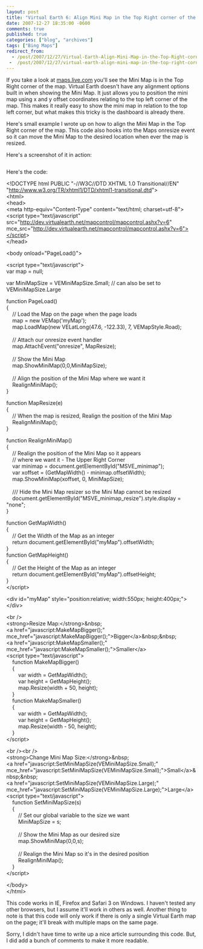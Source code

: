 ```yaml
---
layout: post
title: "Virtual Earth 6: Align Mini Map in the Top Right corner of the Map"
date: 2007-12-27 18:35:00 -0600
comments: true
published: true
categories: ["blog", "archives"]
tags: ["Bing Maps"]
redirect_from: 
  - /post/2007/12/27/Virtual-Earth-Align-Mini-Map-in-the-Top-Right-corner-of-the-Map
 -  /post/2007/12/27/virtual-earth-align-mini-map-in-the-top-right-corner-of-the-map
---
```

<!-- more -->
<p>If you take a look at <a href="http://maps.live.com/">maps.live.com</a> you'll see the Mini Map is in the Top Right corner of the map. Virtual Earth doesn't have any alignment options built in when showing the Mini Map. It just&nbsp;allows you to position the mini map using x and y offset coordinates relating to the top left corner of the map. This makes it really easy to show the mini map in relation to the top left corner, but what&nbsp;makes this tricky is the dashboard is already there.</p>
<p>Here's&nbsp;small example&nbsp;I wrote up on how to align the Mini Map in the Top Right corner of the map. This code also hooks into the Maps onresize event so it can move the Mini Map to the desired location when ever the map is resized.</p>
<p>Here's a screenshot of it in action:</p>
<p><img src="/images/posts2009/6/20091227_Virtual_Earth_MiniMap_Align_Top_Right_Corner.png" alt="" /></p>
<p>Here's the code:</p>
<p>&lt;!DOCTYPE html PUBLIC "-//W3C//DTD XHTML 1.0 Transitional//EN" "<a href="http://www.w3.org/TR/xhtml1/DTD/xhtml1-transitional.dtd">http://www.w3.org/TR/xhtml1/DTD/xhtml1-transitional.dtd</a>"&gt;<br /> &lt;html&gt;<br /> &lt;head&gt;<br /> &lt;meta http-equiv="Content-Type" content="text/html; charset=utf-8"&gt;<br /> &lt;script type="text/javascript" src="<a href="http://dev.virtualearth.net/mapcontrol/mapcontrol.ashx?v=6">http://dev.virtualearth.net/mapcontrol/mapcontrol.ashx?v=6</a>" mce_src="<a href="http://dev.virtualearth.net/mapcontrol/mapcontrol.ashx?v=6&quot;&gt;&lt;/script">http://dev.virtualearth.net/mapcontrol/mapcontrol.ashx?v=6"&gt;&lt;/script</a>&gt;<br /> &lt;/head&gt;</p>
<p>&lt;body onload="PageLoad()"&gt;</p>
<p>&lt;script type="text/javascript"&gt;<br /> var map = null;</p>
<p>var MiniMapSize = VEMiniMapSize.Small; // can also be set to VEMiniMapSize.Large</p>
<p>function PageLoad()<br /> {<br /> &nbsp;&nbsp;&nbsp; // Load the Map on the page when the page loads<br /> &nbsp;&nbsp;&nbsp; map = new VEMap('myMap');<br /> &nbsp;&nbsp;&nbsp; map.LoadMap(new VELatLong(47.6, -122.33), 7, VEMapStyle.Road);<br /> &nbsp;&nbsp;&nbsp; <br /> &nbsp;&nbsp;&nbsp; // Attach our onresize event handler<br /> &nbsp;&nbsp;&nbsp; map.AttachEvent("onresize", MapResize);<br /> &nbsp;&nbsp;&nbsp; <br /> &nbsp;&nbsp;&nbsp; // Show the Mini Map<br /> &nbsp;&nbsp;&nbsp; map.ShowMiniMap(0,0,MiniMapSize);<br /> &nbsp;&nbsp;&nbsp; <br /> &nbsp;&nbsp;&nbsp; // Align the position of the Mini Map where we want it<br /> &nbsp;&nbsp;&nbsp; RealignMiniMap();<br /> }</p>
<p>function MapResize(e)<br /> {<br /> &nbsp;&nbsp;&nbsp; // When the map is resized, Realign the position of the Mini Map<br /> &nbsp;&nbsp;&nbsp; RealignMiniMap();<br /> }</p>
<p>function RealignMiniMap()<br /> {<br /> &nbsp;&nbsp;&nbsp; // Realign the position of the Mini Map so it appears<br /> &nbsp;&nbsp;&nbsp; // where we want it - The Upper Right Corner<br /> &nbsp;&nbsp;&nbsp; var minimap = document.getElementById("MSVE_minimap");<br /> &nbsp;&nbsp;&nbsp; var xoffset = (GetMapWidth() - minimap.offsetWidth);<br /> &nbsp;&nbsp;&nbsp; map.ShowMiniMap(xoffset, 0, MiniMapSize);<br /> &nbsp;&nbsp;&nbsp; <br /> &nbsp;&nbsp;&nbsp; /// Hide the Mini Map resizer so the Mini Map cannot be resized<br /> &nbsp;&nbsp;&nbsp; document.getElementById("MSVE_minimap_resize").style.display = "none";<br /> }</p>
<p>function GetMapWidth()<br /> {&nbsp;&nbsp; <br /> &nbsp;&nbsp;&nbsp; // Get the Width of the Map as an integer<br /> &nbsp;&nbsp;&nbsp; return document.getElementById("myMap").offsetWidth;<br /> }<br /> function GetMapHeight()<br /> {<br /> &nbsp;&nbsp;&nbsp; // Get the Height of the Map as an integer<br /> &nbsp;&nbsp;&nbsp; return document.getElementById("myMap").offsetHeight;<br /> }<br /> &lt;/script&gt;</p>
<p>&lt;div id="myMap" style="position:relative; width:550px; height:400px;"&gt;&lt;/div&gt;</p>
<p>&lt;br /&gt;<br /> &lt;strong&gt;Resize Map:&lt;/strong&gt;&amp;nbsp;<br /> &lt;a href="javascript:MakeMapBigger();" mce_href="javascript:MakeMapBigger();"&gt;Bigger&lt;/a&gt;&amp;nbsp;&amp;nbsp;<br /> &lt;a href="javascript:MakeMapSmaller();" mce_href="javascript:MakeMapSmaller();"&gt;Smaller&lt;/a&gt;<br /> &lt;script type="text/javascript"&gt;<br /> &nbsp;&nbsp;&nbsp; function MakeMapBigger()<br /> &nbsp;&nbsp;&nbsp; {<br /> &nbsp;&nbsp;&nbsp;&nbsp;&nbsp;&nbsp;&nbsp; var width = GetMapWidth();<br /> &nbsp;&nbsp;&nbsp;&nbsp;&nbsp;&nbsp;&nbsp; var height = GetMapHeight();<br /> &nbsp;&nbsp;&nbsp;&nbsp;&nbsp;&nbsp;&nbsp; map.Resize(width + 50, height);<br /> &nbsp;&nbsp;&nbsp; }<br /> &nbsp;&nbsp;&nbsp; function MakeMapSmaller()<br /> &nbsp;&nbsp;&nbsp; {<br /> &nbsp;&nbsp;&nbsp;&nbsp;&nbsp;&nbsp;&nbsp; var width = GetMapWidth();<br /> &nbsp;&nbsp;&nbsp;&nbsp;&nbsp;&nbsp;&nbsp; var height = GetMapHeight();<br /> &nbsp;&nbsp;&nbsp;&nbsp;&nbsp;&nbsp;&nbsp; map.Resize(width - 50, height);<br /> &nbsp;&nbsp;&nbsp; }<br /> &lt;/script&gt;</p>
<p>&lt;br /&gt;&lt;br /&gt;<br /> &lt;strong&gt;Change Mini Map Size:&lt;/strong&gt;&amp;nbsp;<br /> &lt;a href="javascript:SetMiniMapSize(VEMiniMapSize.Small);" mce_href="javascript:SetMiniMapSize(VEMiniMapSize.Small);"&gt;Small&lt;/a&gt;&amp;nbsp;&amp;nbsp;<br /> &lt;a href="javascript:SetMiniMapSize(VEMiniMapSize.Large);" mce_href="javascript:SetMiniMapSize(VEMiniMapSize.Large);"&gt;Large&lt;/a&gt;<br /> &lt;script type="text/javascript"&gt;<br /> &nbsp;&nbsp;&nbsp; function SetMiniMapSize(s)<br /> &nbsp;&nbsp;&nbsp; {<br /> &nbsp;&nbsp;&nbsp;&nbsp;&nbsp;&nbsp;&nbsp; // Set our global variable to the size we want<br /> &nbsp;&nbsp;&nbsp;&nbsp;&nbsp;&nbsp;&nbsp; MiniMapSize = s;<br /> &nbsp;&nbsp;&nbsp;&nbsp;&nbsp;&nbsp;&nbsp; <br /> &nbsp;&nbsp;&nbsp;&nbsp;&nbsp;&nbsp;&nbsp; // Show the Mini Map as our desired size<br /> &nbsp;&nbsp;&nbsp;&nbsp;&nbsp;&nbsp;&nbsp; map.ShowMiniMap(0,0,s);<br /> &nbsp;&nbsp;&nbsp;&nbsp;&nbsp;&nbsp;&nbsp; <br /> &nbsp;&nbsp;&nbsp;&nbsp;&nbsp;&nbsp;&nbsp; // Realign the Mini Map so it's in the desired position<br /> &nbsp;&nbsp;&nbsp;&nbsp;&nbsp;&nbsp;&nbsp; RealignMiniMap();<br /> &nbsp;&nbsp;&nbsp; }<br /> &lt;/script&gt;</p>
<p>&lt;/body&gt;<br /> &lt;/html&gt;</p>
<p>This code works in IE, Firefox and Safari 3 on Windows. I haven't tested any other browsers, but I assume it'll work in others as well. Another thing to note is that this code will only work if there is only a single Virtual Earth map on the page; it'll break with multiple maps on the same page.</p>
<p>Sorry, I didn't have time to write up a nice article surrounding this code. But, I did add a bunch of comments to make it more readable.</p>
<p>&nbsp;</p>
